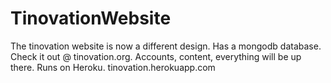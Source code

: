 TinovationWebsite
=================

The tinovation website is now a different design. Has a mongodb database.
Check it out @ tinovation.org. Accounts, content, everything will be up there.
Runs on Heroku.
tinovation.herokuapp.com
